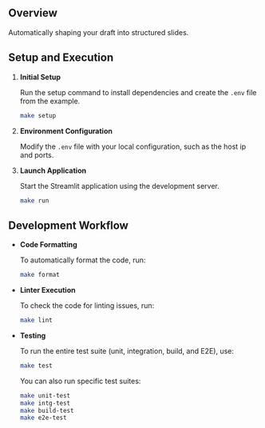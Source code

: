 ## Overview

Automatically shaping your draft into structured slides.

## Setup and Execution

1.  **Initial Setup**

    Run the setup command to install dependencies and create the `.env` file from the example.

    ```bash
    make setup
    ```

2.  **Environment Configuration**

    Modify the `.env` file with your local configuration, such as the host ip and ports.

3.  **Launch Application**

    Start the Streamlit application using the development server.

    ```bash
    make run
    ```

## Development Workflow

-   **Code Formatting**

    To automatically format the code, run:

    ```bash
    make format
    ```

-   **Linter Execution**

    To check the code for linting issues, run:

    ```bash
    make lint
    ```

-   **Testing**

    To run the entire test suite (unit, integration, build, and E2E), use:

    ```bash
    make test
    ```

    You can also run specific test suites:

    ```bash
    make unit-test
    make intg-test
    make build-test
    make e2e-test
    ```
